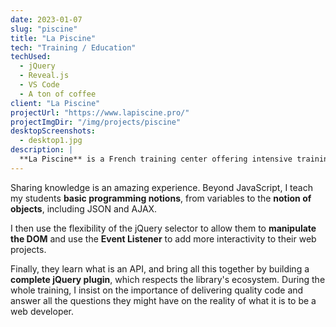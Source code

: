 ```yaml
---
date: 2023-01-07
slug: "piscine"
title: "La Piscine"
tech: "Training / Education"
techUsed:
  - jQuery
  - Reveal.js
  - VS Code
  - A ton of coffee
client: "La Piscine"
projectUrl: "https://www.lapiscine.pro/"
projectImgDir: "/img/projects/piscine"
desktopScreenshots:
  - desktop1.jpg
description: |
  **La Piscine** is a French training center offering intensive training for aspiring developers, designers and database administrators. Between 2018 and 2020, I tought JavaScript and jQuery there.
---
```


Sharing knowledge is an amazing experience. Beyond JavaScript, I teach my students **basic programming notions**, from variables to the **notion of objects**, including JSON and AJAX.

I then use the flexibility of the jQuery selector to allow them to **manipulate the DOM** and use the **Event Listener** to add more interactivity to their web projects.

Finally, they learn what is an API, and bring all this together by building a **complete jQuery plugin**, which respects the library's ecosystem. During the whole training, I insist on the importance of delivering quality code and answer all the questions they might have on the reality of what it is to be a web developer.
